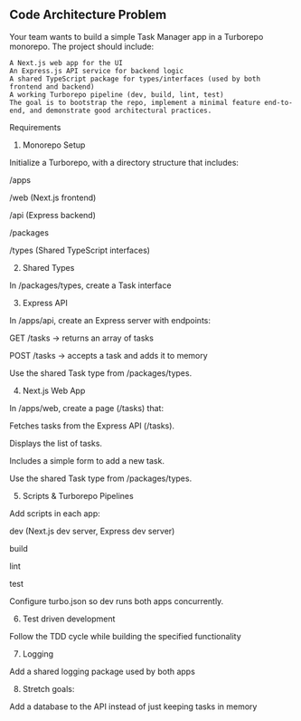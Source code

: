 ## Code Architecture Problem

Your team wants to build a simple Task Manager app in a Turborepo monorepo. The project should include:

    A Next.js web app for the UI
    An Express.js API service for backend logic
    A shared TypeScript package for types/interfaces (used by both frontend and backend)
    A working Turborepo pipeline (dev, build, lint, test)
    The goal is to bootstrap the repo, implement a minimal feature end-to-end, and demonstrate good architectural practices.

Requirements

1. Monorepo Setup

Initialize a Turborepo, with a directory structure that includes:

/apps

  /web         (Next.js frontend)

  /api         (Express backend)

/packages

  /types       (Shared TypeScript interfaces)

2. Shared Types

In /packages/types, create a Task interface

3. Express API

In /apps/api, create an Express server with endpoints:

GET /tasks → returns an array of tasks

POST /tasks → accepts a task and adds it to memory

Use the shared Task type from /packages/types.

4. Next.js Web App

In /apps/web, create a page (/tasks) that:

Fetches tasks from the Express API (/tasks).

Displays the list of tasks.

Includes a simple form to add a new task.

Use the shared Task type from /packages/types.

5. Scripts & Turborepo Pipelines

Add scripts in each app:

dev (Next.js dev server, Express dev server)

build

lint

test

Configure turbo.json so dev runs both apps concurrently.

6. Test driven development

Follow the TDD cycle while building the specified functionality

7. Logging

Add a shared logging package used by both apps

8. Stretch goals:

Add a database to the API instead of just keeping tasks in memory